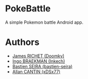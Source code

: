 # PokeBattle
A simple Pokemon battle Android app.

# Authors
* [James RICHET (Doomky)](https://github.com/Doomky)  
* [Ingo BRAEKMAN (Inkech)](https://github.com/Inkech)  
* [Bastien SEIRA (bastien-seira)](https://github.com/bastien-seira)  
* [Allan CANTIN (xDSx77)](https://github.com/xDSx77)  

